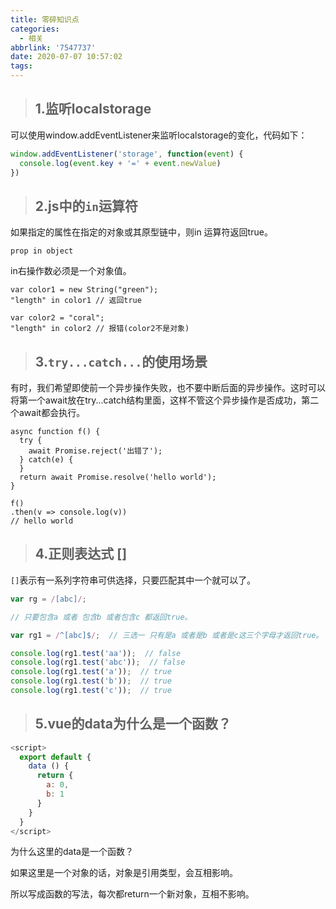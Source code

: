 ```yaml
---
title: 零碎知识点
categories:
  - 相关
abbrlink: '7547737'
date: 2020-07-07 10:57:02
tags:
---
```


> ## 1.监听localstorage

可以使用window.addEventListener来监听localstorage的变化，代码如下：
```js
window.addEventListener('storage', function(event) {
  console.log(event.key + '=' + event.newValue)
})
```

<!-- more -->

> ## 2.js中的<code>in</code>运算符

如果指定的属性在指定的对象或其原型链中，则in 运算符返回true。
```
prop in object
```
in右操作数必须是一个对象值。
```
var color1 = new String("green");
"length" in color1 // 返回true

var color2 = "coral";
"length" in color2 // 报错(color2不是对象)
```

> ## 3.<code>try...catch...</code>的使用场景

有时，我们希望即使前一个异步操作失败，也不要中断后面的异步操作。这时可以将第一个await放在try...catch结构里面，这样不管这个异步操作是否成功，第二个await都会执行。

```
async function f() {
  try {
    await Promise.reject('出错了');
  } catch(e) {
  }
  return await Promise.resolve('hello world');
}

f()
.then(v => console.log(v))
// hello world
```

> ## 4.正则表达式 []

<code>[]</code>表示有一系列字符串可供选择，只要匹配其中一个就可以了。
```js
var rg = /[abc]/;

// 只要包含a 或者 包含b 或者包含c 都返回true。

var rg1 = /^[abc]$/;  // 三选一 只有是a 或者是b 或者是c这三个字母才返回true。

console.log(rg1.test('aa'));  // false
console.log(rg1.test('abc'));  // false
console.log(rg1.test('a'));  // true
console.log(rg1.test('b'));  // true
console.log(rg1.test('c'));  // true
```

> ## 5.vue的data为什么是一个函数？
```js
<script>
  export default {
    data () {
      return {
        a: 0,
        b: 1
      }
    }
  }
</script>
```
为什么这里的data是一个函数？

如果这里是一个对象的话，对象是引用类型，会互相影响。

所以写成函数的写法，每次都return一个新对象，互相不影响。

